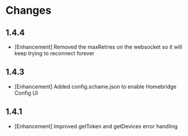 # Changes

## 1.4.4

- [Enhancement] Removed the maxRetries on the websocket so it will keep trying to reconnect forever

## 1.4.3

- [Enhancement] Added config.schame.json to enable Homebridge Config UI

## 1.4.1

- [Enhancement] Improved getToken and getDevices error handling